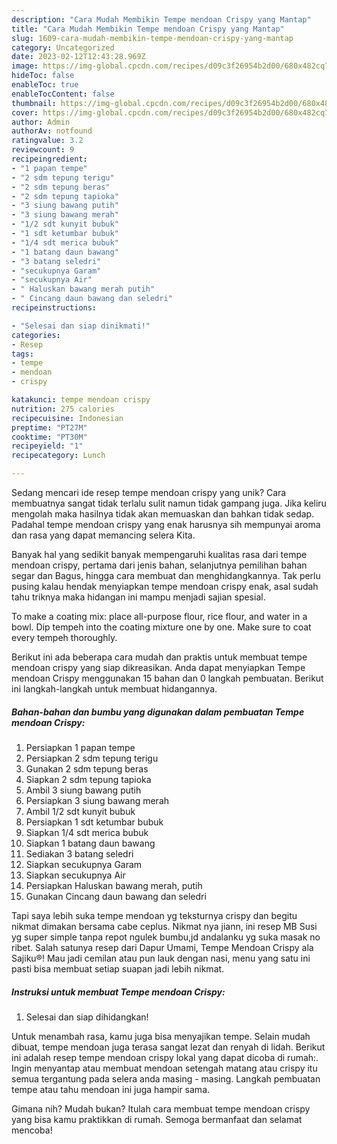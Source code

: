 ```yaml
---
description: "Cara Mudah Membikin Tempe mendoan Crispy yang Mantap"
title: "Cara Mudah Membikin Tempe mendoan Crispy yang Mantap"
slug: 1609-cara-mudah-membikin-tempe-mendoan-crispy-yang-mantap
category: Uncategorized
date: 2023-02-12T12:43:28.969Z
image: https://img-global.cpcdn.com/recipes/d09c3f26954b2d00/680x482cq70/tempe-mendoan-crispy-foto-resep-utama.jpg
hideToc: false
enableToc: true
enableTocContent: false
thumbnail: https://img-global.cpcdn.com/recipes/d09c3f26954b2d00/680x482cq70/tempe-mendoan-crispy-foto-resep-utama.jpg
cover: https://img-global.cpcdn.com/recipes/d09c3f26954b2d00/680x482cq70/tempe-mendoan-crispy-foto-resep-utama.jpg
author: Admin
authorAv: notfound
ratingvalue: 3.2
reviewcount: 9
recipeingredient:
- "1 papan tempe"
- "2 sdm tepung terigu"
- "2 sdm tepung beras"
- "2 sdm tepung tapioka"
- "3 siung bawang putih"
- "3 siung bawang merah"
- "1/2 sdt kunyit bubuk"
- "1 sdt ketumbar bubuk"
- "1/4 sdt merica bubuk"
- "1 batang daun bawang"
- "3 batang seledri"
- "secukupnya Garam"
- "secukupnya Air"
- " Haluskan bawang merah putih"
- " Cincang daun bawang dan seledri"
recipeinstructions:

- "Selesai dan siap dinikmati!"
categories:
- Resep
tags:
- tempe
- mendoan
- crispy

katakunci: tempe mendoan crispy 
nutrition: 275 calories
recipecuisine: Indonesian
preptime: "PT27M"
cooktime: "PT30M"
recipeyield: "1"
recipecategory: Lunch

---
```





Sedang mencari ide resep tempe mendoan crispy yang unik? Cara membuatnya sangat tidak terlalu sulit namun tidak gampang juga. Jika keliru mengolah maka hasilnya tidak akan memuaskan dan bahkan tidak sedap. Padahal tempe mendoan crispy yang enak harusnya sih mempunyai aroma dan rasa yang dapat memancing selera Kita.





Banyak hal yang sedikit banyak mempengaruhi kualitas rasa dari tempe mendoan crispy, pertama dari jenis bahan, selanjutnya pemilihan bahan segar dan Bagus, hingga cara membuat dan menghidangkannya. Tak perlu pusing kalau hendak menyiapkan tempe mendoan crispy enak,      asal sudah tahu triknya maka hidangan ini mampu menjadi sajian spesial.














To make a coating mix: place all-purpose flour, rice flour, and water in a bowl. Dip tempeh into the coating mixture one by one. Make sure to coat every tempeh thoroughly.






Berikut ini ada beberapa cara mudah dan praktis untuk membuat tempe mendoan crispy yang siap dikreasikan. Anda dapat menyiapkan Tempe mendoan Crispy menggunakan 15 bahan dan 0 langkah pembuatan. Berikut ini langkah-langkah untuk membuat hidangannya.

<!--inarticleads1-->

##### Bahan-bahan dan bumbu yang digunakan dalam pembuatan Tempe mendoan Crispy:

1. Persiapkan 1 papan tempe
1. Persiapkan 2 sdm tepung terigu
1. Gunakan 2 sdm tepung beras
1. Siapkan 2 sdm tepung tapioka
1. Ambil 3 siung bawang putih
1. Persiapkan 3 siung bawang merah
1. Ambil 1/2 sdt kunyit bubuk
1. Persiapkan 1 sdt ketumbar bubuk
1. Siapkan 1/4 sdt merica bubuk
1. Siapkan 1 batang daun bawang
1. Sediakan 3 batang seledri
1. Siapkan secukupnya Garam
1. Siapkan secukupnya Air
1. Persiapkan  Haluskan bawang merah, putih
1. Gunakan  Cincang daun bawang dan seledri


Tapi saya lebih suka tempe mendoan yg teksturnya crispy dan begitu nikmat dimakan bersama cabe ceplus. Nikmat nya jiann, ini resep MB Susi yg super simple tanpa repot ngulek bumbu,jd andalanku yg suka masak no ribet. Salah satunya resep dari Dapur Umami, Tempe Mendoan Crispy ala Sajiku®! Mau jadi cemilan atau pun lauk dengan nasi, menu yang satu ini pasti bisa membuat setiap suapan jadi lebih nikmat. 

<!--inarticleads2-->

##### Instruksi untuk membuat Tempe mendoan Crispy:


1. Selesai dan siap dihidangkan!

Untuk menambah rasa, kamu juga bisa menyajikan tempe. Selain mudah dibuat, tempe mendoan juga terasa sangat lezat dan renyah di lidah. Berikut ini adalah resep tempe mendoan crispy lokal yang dapat dicoba di rumah:. Ingin menyantap atau membuat mendoan setengah matang atau crispy itu semua tergantung pada selera anda masing - masing. Langkah pembuatan tempe atau tahu mendoan ini juga hampir sama. 

Gimana nih? Mudah bukan? Itulah cara membuat tempe mendoan crispy yang bisa kamu praktikkan di rumah. Semoga bermanfaat dan selamat mencoba!
